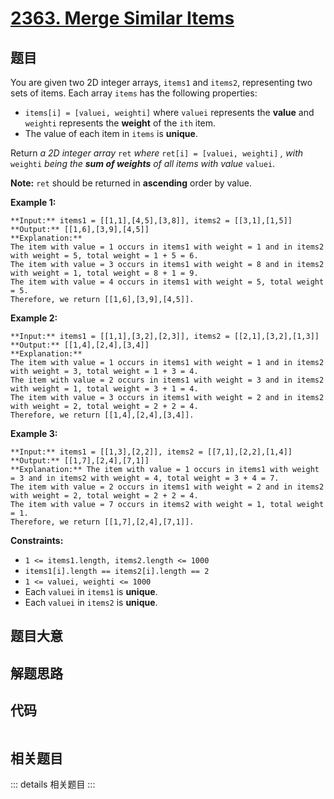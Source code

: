 # [2363. Merge Similar Items](https://leetcode.com/problems/merge-similar-items)

## 题目

You are given two 2D integer arrays, `items1` and `items2`, representing two
sets of items. Each array `items` has the following properties:

  * `items[i] = [valuei, weighti]` where `valuei` represents the **value** and `weighti` represents the **weight** of the `ith` item.
  * The value of each item in `items` is **unique**.

Return _a 2D integer array_ `ret` _where_ `ret[i] = [valuei, weighti]` _,_
_with_ `weighti` _being the **sum of weights** of all items with value_
`valuei`.

**Note:** `ret` should be returned in **ascending** order by value.



**Example 1:**

    
    
    **Input:** items1 = [[1,1],[4,5],[3,8]], items2 = [[3,1],[1,5]]
    **Output:** [[1,6],[3,9],[4,5]]
    **Explanation:** 
    The item with value = 1 occurs in items1 with weight = 1 and in items2 with weight = 5, total weight = 1 + 5 = 6.
    The item with value = 3 occurs in items1 with weight = 8 and in items2 with weight = 1, total weight = 8 + 1 = 9.
    The item with value = 4 occurs in items1 with weight = 5, total weight = 5.  
    Therefore, we return [[1,6],[3,9],[4,5]].
    

**Example 2:**

    
    
    **Input:** items1 = [[1,1],[3,2],[2,3]], items2 = [[2,1],[3,2],[1,3]]
    **Output:** [[1,4],[2,4],[3,4]]
    **Explanation:** 
    The item with value = 1 occurs in items1 with weight = 1 and in items2 with weight = 3, total weight = 1 + 3 = 4.
    The item with value = 2 occurs in items1 with weight = 3 and in items2 with weight = 1, total weight = 3 + 1 = 4.
    The item with value = 3 occurs in items1 with weight = 2 and in items2 with weight = 2, total weight = 2 + 2 = 4.
    Therefore, we return [[1,4],[2,4],[3,4]].

**Example 3:**

    
    
    **Input:** items1 = [[1,3],[2,2]], items2 = [[7,1],[2,2],[1,4]]
    **Output:** [[1,7],[2,4],[7,1]]
    **Explanation:** The item with value = 1 occurs in items1 with weight = 3 and in items2 with weight = 4, total weight = 3 + 4 = 7. 
    The item with value = 2 occurs in items1 with weight = 2 and in items2 with weight = 2, total weight = 2 + 2 = 4. 
    The item with value = 7 occurs in items2 with weight = 1, total weight = 1.
    Therefore, we return [[1,7],[2,4],[7,1]].
    



**Constraints:**

  * `1 <= items1.length, items2.length <= 1000`
  * `items1[i].length == items2[i].length == 2`
  * `1 <= valuei, weighti <= 1000`
  * Each `valuei` in `items1` is **unique**.
  * Each `valuei` in `items2` is **unique**.


## 题目大意

## 解题思路

## 代码

```javascript

```

## 相关题目

::: details 相关题目
:::
